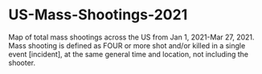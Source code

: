 # US-Mass-Shootings-2021
Map of total mass shootings across the US from Jan 1, 2021-Mar 27, 2021. Mass shooting is defined as FOUR or more shot and/or killed in a single event [incident], at the same general time and location, not including the shooter.
